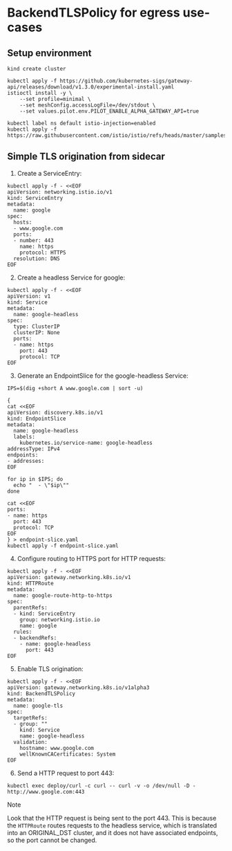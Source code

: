 # BackendTLSPolicy for egress use-cases

## Setup environment

```shell
kind create cluster
```

```shell
kubectl apply -f https://github.com/kubernetes-sigs/gateway-api/releases/download/v1.3.0/experimental-install.yaml
istioctl install -y \
    --set profile=minimal \
    --set meshConfig.accessLogFile=/dev/stdout \
    --set values.pilot.env.PILOT_ENABLE_ALPHA_GATEWAY_API=true
```

```shell
kubectl label ns default istio-injection=enabled
kubectl apply -f https://raw.githubusercontent.com/istio/istio/refs/heads/master/samples/curl/curl.yaml
```

## Simple TLS origination from sidecar

1. Create a ServiceEntry:

```shell
kubectl apply -f - <<EOF
apiVersion: networking.istio.io/v1
kind: ServiceEntry
metadata:
  name: google
spec:
  hosts:
  - www.google.com
  ports:
  - number: 443
    name: https
    protocol: HTTPS
  resolution: DNS
EOF
```

2. Create a headless Service for google:

```shell
kubectl apply -f - <<EOF
apiVersion: v1
kind: Service
metadata:
  name: google-headless
spec:
  type: ClusterIP
  clusterIP: None
  ports:
  - name: https
    port: 443
    protocol: TCP
EOF
```

3. Generate an EndpointSlice for the google-headless Service:

```shell
IPS=$(dig +short A www.google.com | sort -u)

{
cat <<EOF
apiVersion: discovery.k8s.io/v1
kind: EndpointSlice
metadata:
  name: google-headless
  labels:
    kubernetes.io/service-name: google-headless
addressType: IPv4
endpoints:
- addresses:
EOF

for ip in $IPS; do
  echo "  - \"$ip\""
done

cat <<EOF
ports:
- name: https
  port: 443
  protocol: TCP
EOF
} > endpoint-slice.yaml
kubectl apply -f endpoint-slice.yaml
```

4. Configure routing to HTTPS port for HTTP requests:

```shell
kubectl apply -f - <<EOF
apiVersion: gateway.networking.k8s.io/v1
kind: HTTPRoute
metadata:
  name: google-route-http-to-https
spec:
  parentRefs:
  - kind: ServiceEntry
    group: networking.istio.io
    name: google
  rules:
  - backendRefs:
    - name: google-headless
      port: 443
EOF
```

5. Enable TLS origination:

```shell
kubectl apply -f - <<EOF
apiVersion: gateway.networking.k8s.io/v1alpha3
kind: BackendTLSPolicy
metadata:
  name: google-tls
spec:
  targetRefs:
  - group: ""
    kind: Service
    name: google-headless
  validation:
    hostname: www.google.com
    wellKnownCACertificates: System
EOF
```

6. Send a HTTP request to port 443:

```shell
kubectl exec deploy/curl -c curl -- curl -v -o /dev/null -D - http://www.google.com:443
```

> [!NOTE]
> Look that the HTTP request is being sent to the port 443. This is because the `HTTPRoute` routes requests to the headless service, which is translated into an ORIGINAL_DST cluster, and it does not have associated endpoints, so the port cannot be changed.

